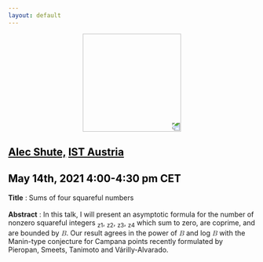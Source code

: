 ```yaml
---
layout: default
---
```


<p align="center">
  <img width="200" height="200" style="transform: rotate(0.5turn);" src="https://upload.wikimedia.org/wikipedia/commons/1/18/Rational_points_of_bounded_height_outside_the_27_lines_on_Clebsch%27s_diagonal_cubic_surface.png">
</p>

## <a href="https://ist.ac.at/en/research/browning-group/" style="color:black">Alec Shute,</a> <a href="https://ist.ac.at/en/research/browning-group/" style="color:black">IST Austria</a>
## <c style="color:black">May 14th, 2021  4:00-4:30 pm CET</c>

<b>Title</b> : Sums of four squareful numbers
<br>
<br>
<b>Abstract</b> : In this talk, I will present an asymptotic formula for the number of nonzero squareful integers <math><sub><mi>z</mi><mi>1</mi></sub></math>, <math><sub><mi>z</mi><mi>2</mi></sub></math>, <math><sub><mi>z</mi><mi>3</mi></sub></math>, <math><sub><mi>z</mi><mi>4</mi></sub></math> which sum to zero, are coprime, and are bounded by <math><mi>B</mi></math>. Our result agrees in the power of <math><mi>B</mi></math> and log <math><mi>B</mi></math> with the Manin-type conjecture for Campana points recently formulated by Pieropan, Smeets, Tanimoto and Várilly-Alvarado.  

